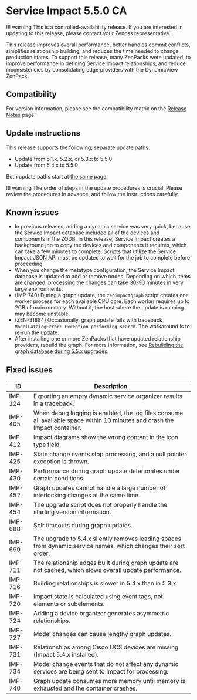 # Service Impact 5.5.0 CA

!!! warning
    This is a controlled-availability release. If you are interested in
    updating to this release, please contact your Zenoss representative.

This release improves overall performance, better handles commit
conflicts, simplifies relationship building, and reduces the time needed
to change production states. To support this release, many ZenPacks were
updated, to improve performance in defining Service Impact
relationships, and reduce inconsistencies by consolidating edge
providers with the DynamicView ZenPack.

## Compatibility

For version information, please see the compatibility matrix on the
[Release Notes](/imp/install/release-notes.html)
page.

## Update instructions

This release supports the following, separate update paths:

-   Update from 5.1.x, 5.2.x, or 5.3.x to 5.5.0
-   Update from 5.4.x to 5.5.0

Both update paths start at [the same page](/imp/install/installation-procedures.html).

!!! warning
    The order of steps in the update procedures is crucial. Please review
    the procedures in advance, and follow the instructions carefully.

## Known issues

-   In previous releases, adding a dynamic service was very quick,
    because the Service Impact database included all of the devices and
    components in the ZODB. In this release, Service Impact creates a
    background job to copy the devices and components it requires, which
    can take a few minutes to complete. Scripts that utilize the Service
    Impact JSON API must be updated to wait for the job to complete
    before proceeding.
-   When you change the metatype configuration, the Service Impact
    database is updated to add or remove nodes. Depending on which items
    are changed, processing the changes can take 30-90 minutes in very
    large environments.
-   (IMP-740) During a graph update, the `zenimpactgraph`
    script creates one worker process for each available CPU core. Each
    worker requires up to 2GB of main memory. Without it, the host where
    the update is running may become unstable.
-   (ZEN-31884) Occasionally, graph update fails with traceback
    `ModelCatalogError: Exception performing search`. The
    workaround is to re-run the update.
-   After installing one or more ZenPacks that have updated relationship
    providers, rebuild the graph. For more information, see
    [Rebuilding the graph database during 5.5.x upgrades](/imp/install/upgrade/55x/graph-rebuild-5.5.html).

## Fixed issues

| ID      | Description                                                                                                                |
|---------|----------------------------------------------------------------------------------------------------------------------------|
| IMP-124 | Exporting an empty dynamic service organizer results in a traceback.                                                       |
| IMP-405 | When debug logging is enabled, the log files consume all available space within 10 minutes and crash the Impact container. |
| IMP-412 | Impact diagrams show the wrong content in the icon type field.                                                             |
| IMP-425 | State change events stop processing, and a null pointer exception is thrown.                                               |
| IMP-430 | Performance during graph update deteriorates under certain conditions.                                                     |
| IMP-452 | Graph updates cannot handle a large number of interlocking changes at the same time.                                       |
| IMP-454 | The upgrade script does not properly handle the starting version information.                                              |
| IMP-688 | Solr timeouts during graph updates.                                                                                        |
| IMP-699 | The upgrade to 5.4.x silently removes leading spaces from dynamic service names, which changes their sort order.           |
| IMP-711 | The relationship edges built during graph update are not cached, which slows overall update performance.                   |
| IMP-716 | Building relationships is slower in 5.4.x than in 5.3.x.                                                                   |
| IMP-720 | Impact state is calculated using event tags, not elements or subelements.                                                  |
| IMP-724 | Adding a device organizer generates asymmetric relationships.                                                              |
| IMP-727 | Model changes can cause lengthy graph updates.                                                                             |
| IMP-731 | Relationships among Cisco UCS devices are missing (Impact 5.4.x installed).                                                |
| IMP-734 | Model change events that do not affect any dynamic services are being sent to Impact for processing.                       |
| IMP-740 | Graph update consumes more memory until memory is exhausted and the container crashes.                                     |
